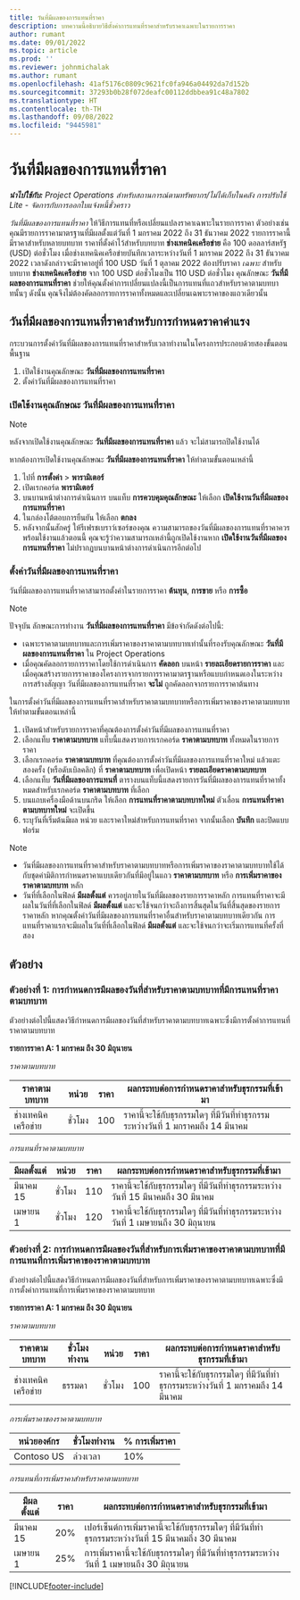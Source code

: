 ```yaml
---
title: วันที่มีผลของการแทนที่ราคา
description: บทความนี้อธิบายวิธีตั้งค่าการแทนที่ราคาสำหรับราคาเฉพาะในรายการราคา
author: rumant
ms.date: 09/01/2022
ms.topic: article
ms.prod: ''
ms.reviewer: johnmichalak
ms.author: rumant
ms.openlocfilehash: 41af5176c0809c9621fc0fa946a04492da7d152b
ms.sourcegitcommit: 37293b0b28f072deafc00112ddbbea91c48a7802
ms.translationtype: HT
ms.contentlocale: th-TH
ms.lasthandoff: 09/08/2022
ms.locfileid: "9445981"
---
```

# <a name="date-effective-price-overrides"></a>วันที่มีผลของการแทนที่ราคา 

_**นำไปใช้กับ:** Project Operations สำหรับสถานการณ์ตามทรัพยากร/ไม่ได้เก็บในคลัง การปรับใช้ Lite - จัดการกับการออกใบแจ้งหนี้ชั่วคราว_

*วันที่มีผลของการแทนที่ราคา* ให้วิธีการแทนที่หรือเปลี่ยนแปลงราคาเฉพาะในรายการราคา ตัวอย่างเช่น คุณมีรายการราคามาตรฐานที่มีผลตั้งแต่วันที่ 1 มกราคม 2022 ถึง 31 ธันวาคม 2022 รายการราคานี้มีราคาสำหรับหลายบทบาท ราคาที่ตั้งค่าไว้สำหรับบทบาท **ช่างเทคนิคเครือข่าย** คือ 100 ดอลลาร์สหรัฐ (USD) ต่อชั่วโมง เมื่อช่างเทคนิคเครือข่ายบันทึกเวลาระหว่างวันที่ 1 มกราคม 2022 ถึง 31 ธันวาคม 2022 เวลาดังกล่าวจะมีราคาอยู่ที่ 100 USD วันที่ 1 ตุลาคม 2022 ต้องปรับราคา *เฉพาะ* สำหรับบทบาท **ช่างเทคนิคเครือข่าย** จาก 100 USD ต่อชั่วโมงเป็น 110 USD ต่อชั่วโมง คุณลักษณะ **วันที่มีผลของการแทนที่ราคา** ช่วยให้คุณตั้งค่าการเปลี่ยนแปลงนี้เป็นการแทนที่แถวสำหรับราคาตามบทบาทนั้นๆ ดังนั้น คุณจึงไม่ต้องคัดลอกรายการราคาทั้งหมดและเปลี่ยนเฉพาะราคาของแถวเดียวนั้น

## <a name="date-effective-price-overrides-for-labor-pricing"></a>วันที่มีผลของการแทนที่ราคาสำหรับการกำหนดราคาค่าแรง

กระบวนการตั้งค่าวันที่มีผลของการแทนที่ราคาสำหรับเวลาทำงานในโครงการประกอบด้วยสองขั้นตอนพื้นฐาน

1. เปิดใช้งานคุณลักษณะ **วันที่มีผลของการแทนที่ราคา**
1. ตั้งค่าวันที่มีผลของการแทนที่ราคา

### <a name="enable-the-date-effective-price-overrides-feature"></a>เปิดใช้งานคุณลักษณะ วันที่มีผลของการแทนที่ราคา

> [!NOTE]
> หลังจากเปิดใช้งานคุณลักษณะ **วันที่มีผลของการแทนที่ราคา** แล้ว จะไม่สามารถปิดใช้งานได้

หากต้องการเปิดใช้งานคุณลักษณะ **วันที่มีผลของการแทนที่ราคา** ให้ทำตามขั้นตอนเหล่านี้

1. ไปที่ **การตั้งค่า** \> **พารามิเตอร์**
1. เปิดเรกคอร์ด **พารามิเตอร์**
1. บนบานหน้าต่างการดำเนินการ บนแท็บ **การควบคุมคุณลักษณะ** ให้เลือก **เปิดใช้งานวันที่มีผลของการแทนที่ราคา**
1. ในกล่องโต้ตอบการยืนยัน ให้เลือก **ตกลง**
1. หลังจากนั้นสักครู่ ให้รีเฟรชเบราว์เซอร์ของคุณ ความสามารถของวันที่มีผลของการแทนที่ราคาควรพร้อมใช้งานแล้วตอนนี้ คุณจะรู้ว่าความสามารถเหล่านี้ถูกเปิดใช้งานหาก **เปิดใช้งานวันที่มีผลของการแทนที่ราคา** ไม่ปรากฏบนบานหน้าต่างการดำเนินการอีกต่อไป

### <a name="set-up-a-date-effective-price-override"></a>ตั้งค่าวันที่มีผลของการแทนที่ราคา

วันที่มีผลของการแทนที่ราคาสามารถตั้งค่าในรายการราคา **ต้นทุน**, **การขาย** หรือ **การซื้อ**

> [!NOTE]
>ปัจจุบัน ลักษณะการทำงาน **วันที่มีผลของการแทนที่ราคา** มีข้อจำกัดดังต่อไปนี้:
>
> - เฉพาะราคาตามบทบาทและการเพิ่มราคาของราคาตามบทบาทเท่านั้นที่รองรับคุณลักษณะ **วันที่มีผลของการแทนที่ราคา** ใน Project Operations
> - เมื่อคุณคัดลอกรายการราคาโดยใช้การดำเนินการ **คัดลอก** บนหน้า **รายละเอียดรายการราคา** และเมื่อคุณสร้างรายการราคาของโครงการจากรายการราคามาตรฐานหรือแบบกำหนดเองในระหว่างการสร้างสัญญา วันที่มีผลของการแทนที่ราคา **จะไม่** ถูกคัดลอกจากรายการราคาต้นทาง

ในการตั้งค่าวันที่มีผลของการแทนที่ราคาสำหรับราคาตามบทบาทหรือการเพิ่มราคาของราคาตามบทบาท ให้ทำตามขั้นตอนเหล่านี้

1. เปิดหน้าสำหรับรายการราคาที่คุณต้องการตั้งค่าวันที่มีผลของการแทนที่ราคา
1. เลือกแท็บ **ราคาตามบทบาท** แท็บนี้แสดงรายการเรกคอร์ด **ราคาตามบทบาท** ทั้งหมดในรายการราคา
1. เลือกเรกคอร์ด **ราคาตามบทบาท** ที่คุณต้องการตั้งค่าวันที่มีผลของการแทนที่ราคาใหม่ แล้วแตะสองครั้ง (หรือดับเบิลคลิก) ที่ **ราคาตามบทบาท** เพื่อเปิดหน้า **รายละเอียดราคาตามบทบาท**
1. เลือกแท็บ **วันที่มีผลของการแทนที่** ตารางบนแท็บนี้แสดงรายการวันที่มีผลของการแทนที่ราคาทั้งหมดสำหรับเรกคอร์ด **ราคาตามบทบาท** ที่เลือก
1. บนแถบเครื่องมือด้านบนกริด ให้เลือก **การแทนที่ราคาตามบทบาทใหม่** ตัวเลื่อน **การแทนที่ราคาตามบทบาทใหม่** จะเปิดขึ้น
1. ระบุวันที่เริ่มต้นมีผล หน่วย และราคาใหม่สำหรับการแทนที่ราคา จากนั้นเลือก **บันทึก** และปิดแบบฟอร์ม

> [!NOTE]
> - วันที่มีผลของการแทนที่ราคาสำหรับราคาตามบทบาทหรือการเพิ่มราคาของราคาตามบทบาทใช้ได้กับชุดค่ามิติการกำหนดราคาแบบเดียวกันที่มีอยู่ในแถว **ราคาตามบทบาท** หรือ **การเพิ่มราคาของราคาตามบทบาท** หลัก
> - วันที่ที่เลือกในฟิลด์ **มีผลตั้งแต่** ควรอยู่ภายในวันที่มีผลของรายการราคาหลัก การแทนที่ราคาจะมีผลในวันที่ที่เลือกในฟิลด์ **มีผลตั้งแต่** และจะใช้จนกว่าจะถึงการสิ้นสุดในวันที่สิ้นสุดของรายการราคาหลัก หากคุณตั้งค่าวันที่มีผลของการแทนที่ราคาอื่นสำหรับราคาตามบทบาทเดียวกัน การแทนที่ราคาแรกจะมีผลในวันที่ที่เลือกในฟิลด์ **มีผลตั้งแต่** และจะใช้จนกว่าจะเริ่มการแทนที่ครั้งที่สอง

## <a name="examples"></a>ตัวอย่าง

### <a name="example-1-determining-date-effectivity-for-a-role-price-that-has-role-price-overrides"></a>ตัวอย่างที่ 1: การกำหนดการมีผลของวันที่สำหรับราคาตามบทบาทที่มีการแทนที่ราคาตามบทบาท

ตัวอย่างต่อไปนี้แสดงวิธีกำหนดการมีผลของวันที่สำหรับราคาตามบทบาทเฉพาะซึ่งมีการตั้งค่าการแทนที่ราคาตามบทบาท

**รายการราคา A: 1 มกราคม ถึง 30 มิถุนายน**

*ราคาตามบทบาท*

| ราคาตามบทบาท | หน่วย | ราคา | ผลกระทบต่อการกำหนดราคาสำหรับธุรกรรมที่เข้ามา |
|---|---|---|---|
| ช่างเทคนิคเครือข่าย | ชั่วโมง | 100 | ราคานี้จะใช้กับธุรกรรมใดๆ ที่มีวันที่ทำธุรกรรมระหว่างวันที่ 1 มกราคมถึง 14 มีนาคม |

*การแทนที่ราคาตามบทบาท*

| มีผลตั้งแต่ | หน่วย | ราคา | ผลกระทบต่อการกำหนดราคาสำหรับธุรกรรมที่เข้ามา |
|---|---|---|---|
| มีนาคม 15 | ชั่วโมง | 110 | ราคานี้จะใช้กับธุรกรรมใดๆ ที่มีวันที่ทำธุรกรรมระหว่างวันที่ 15 มีนาคมถึง 30 มีนาคม |
| เมษายน 1 | ชั่วโมง | 120 | ราคานี้จะใช้กับธุรกรรมใดๆ ที่มีวันที่ทำธุรกรรมระหว่างวันที่ 1 เมษายนถึง 30 มิถุนายน |

### <a name="example-2-determining-date-effectivity-for-a-role-price-markup-that-has-role-price-markup-overrides"></a>ตัวอย่างที่ 2: การกำหนดการมีผลของวันที่สำหรับการเพิ่มราคาของราคาตามบทบาทที่มีการแทนที่การเพิ่มราคาของราคาตามบทบาท

ตัวอย่างต่อไปนี้แสดงวิธีกำหนดการมีผลของวันที่สำหรับการเพิ่มราคาของราคาตามบทบาทเฉพาะซึ่งมีการตั้งค่าการแทนที่การเพิ่มราคาของราคาตามบทบาท

**รายการราคา A: 1 มกราคม ถึง 30 มิถุนายน**

*ราคาตามบทบาท*

| ราคาตามบทบาท | ชั่วโมงทำงาน | หน่วย | ราคา | ผลกระทบต่อการกำหนดราคาสำหรับธุรกรรมที่เข้ามา |
|---|---|---|---|---|
| ช่างเทคนิคเครือข่าย | ธรรมดา | ชั่วโมง | 100 | ราคานี้จะใช้กับธุรกรรมใดๆ ที่มีวันที่ทำธุรกรรมระหว่างวันที่ 1 มกราคมถึง 14 มีนาคม |

*การเพิ่มราคาของราคาตามบทบาท*

| หน่วยองค์กร | ชั่วโมงทำงาน | % การเพิ่มราคา |
|---|---|---|
| Contoso US | ล่วงเวลา | 10% |

*การแทนที่การเพิ่มราคาสำหรับราคาตามบทบาท*

| มีผลตั้งแต่ | ราคา | ผลกระทบต่อการกำหนดราคาสำหรับธุรกรรมที่เข้ามา |
|---|---|---|
| มีนาคม 15 | 20% | เปอร์เซ็นต์การเพิ่มราคานี้จะใช้กับธุรกรรมใดๆ ที่มีวันที่ทำธุรกรรมระหว่างวันที่ 15 มีนาคมถึง 30 มีนาคม |
| เมษายน 1 | 25% | การเพิ่มราคานี้จะใช้กับธุรกรรมใดๆ ที่มีวันที่ทำธุรกรรมระหว่างวันที่ 1 เมษายนถึง 30 มิถุนายน |

[!INCLUDE[footer-include](../includes/footer-banner.md)]
